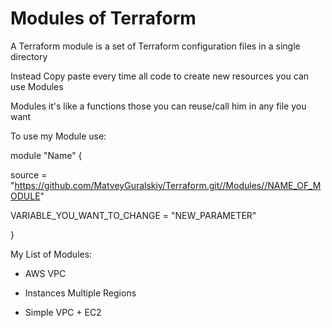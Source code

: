 # Modules of Terraform
A Terraform module is a set of Terraform configuration files in a single directory

Instead Copy paste every time all code to create new resources you can use Modules

Modules it's like a functions those you can reuse/call him in any file you want

To use my Module use:

module "Name" {

source = "https://github.com/MatveyGuralskiy/Terraform.git//Modules//NAME_OF_MODULE"

VARIABLE_YOU_WANT_TO_CHANGE = "NEW_PARAMETER"

}

My List of Modules:

- AWS VPC

- Instances Multiple Regions

- Simple VPC + EC2
